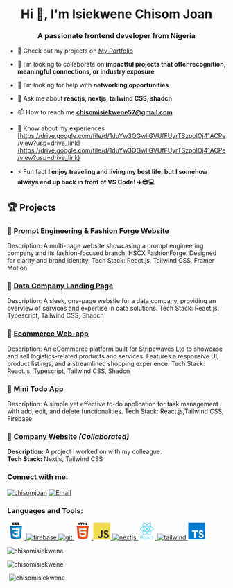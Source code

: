 <h1 align="center">Hi 👋, I'm Isiekwene Chisom Joan</h1>
<h3 align="center">A passionate frontend developer from Nigeria</h3>

- 🔭 Check out my projects on [My Portfolio](https://devchisomjoan.vercel.app/)
  
-  👯 I’m looking to collaborate on **impactful projects that offer recognition, meaningful connections, or industry exposure**

- 🤝 I’m looking for help with **networking opportunities**

- 💬 Ask me about **reactjs, nextjs, tailwind CSS, shadcn**

- 📫 How to reach me **chisomisiekwene57@gmail.com**

- 📄 Know about my experiences [https://drive.google.com/file/d/1duYw3QGwllGVUfFUyrTSzpolOj41ACPe/view?usp=drive_link](https://drive.google.com/file/d/1duYw3QGwllGVUfFUyrTSzpolOj41ACPe/view?usp=drive_link)

- ⚡ Fun fact **I enjoy traveling and living my best life, but I somehow always end up back in front of VS Code! ✈️😎💻**

 
## 🏆 Projects  

### 🔹 [Prompt Engineering & Fashion Forge Website](https://hscx.com.ng/)
Description: A multi-page website showcasing a prompt engineering company and its fashion-focused branch, HSCX FashionForge. Designed for clarity and brand identity.
Tech Stack: React.js, Tailwind CSS, Framer Motion  

### 🔹 [Data Company Landing Page](https://fincotics.vercel.app/)
Description: A sleek, one-page website for a data company, providing an overview of services and expertise in data solutions.
Tech Stack: React.js, Typescript, Tailwind CSS, Shadcn

### 🔹 [Ecommerce Web-app](https://stripewavesltd.com/)
Description: An eCommerce platform built for Stripewaves Ltd to showcase and sell logistics-related products and services. Features a responsive UI, product listings, and a streamlined shopping experience.
Tech Stack: React.js, Typescript, Tailwind CSS, Shadcn

### 🔹 [Mini Todo App](https://task-managing-app.vercel.app/)
Description: A simple yet effective to-do application for task management with add, edit, and delete functionalities.
Tech Stack: React.js,Tailwind CSS, Firebase

### 🔹 [Company Website](https://systemtech-ng.com/) *(Collaborated)*  
**Description:** A project I worked on with my colleague.  
**Tech Stack:** Nextjs, Tailwind CSS  

<h3 align="left">Connect with me:</h3>
<p align="left">
<a href="https://linkedin.com/in/chisomjoan" target="blank"><img align="center" src="https://raw.githubusercontent.com/rahuldkjain/github-profile-readme-generator/master/src/images/icons/Social/linked-in-alt.svg" alt="chisomjoan" height="30" width="40" /></a>
<a href="mailto:chisomisiekwene57@gmail.com" target="blank">
  <img align="center" src="https://img.icons8.com/ios-filled/50/000000/new-post.png" alt="Email" height="30" width="40" />
</a>
</p>

<h3 align="left">Languages and Tools:</h3>
<p align="left"> <a href="https://www.w3schools.com/css/" target="_blank" rel="noreferrer"> <img src="https://raw.githubusercontent.com/devicons/devicon/master/icons/css3/css3-original-wordmark.svg" alt="css3" width="40" height="40"/> </a> <a href="https://firebase.google.com/" target="_blank" rel="noreferrer"> <img src="https://www.vectorlogo.zone/logos/firebase/firebase-icon.svg" alt="firebase" width="40" height="40"/> </a> <a href="https://git-scm.com/" target="_blank" rel="noreferrer"> <img src="https://www.vectorlogo.zone/logos/git-scm/git-scm-icon.svg" alt="git" width="40" height="40"/> </a> <a href="https://www.w3.org/html/" target="_blank" rel="noreferrer"> <img src="https://raw.githubusercontent.com/devicons/devicon/master/icons/html5/html5-original-wordmark.svg" alt="html5" width="40" height="40"/> </a> <a href="https://developer.mozilla.org/en-US/docs/Web/JavaScript" target="_blank" rel="noreferrer"> <img src="https://raw.githubusercontent.com/devicons/devicon/master/icons/javascript/javascript-original.svg" alt="javascript" width="40" height="40"/> </a> <a href="https://nextjs.org/" target="_blank" rel="noreferrer"> <img src="https://cdn.worldvectorlogo.com/logos/nextjs-2.svg" alt="nextjs" width="40" height="40"/> </a> <a href="https://reactjs.org/" target="_blank" rel="noreferrer"> <img src="https://raw.githubusercontent.com/devicons/devicon/master/icons/react/react-original-wordmark.svg" alt="react" width="40" height="40"/> </a> <a href="https://tailwindcss.com/" target="_blank" rel="noreferrer"> <img src="https://www.vectorlogo.zone/logos/tailwindcss/tailwindcss-icon.svg" alt="tailwind" width="40" height="40"/> </a> <a href="https://www.typescriptlang.org/" target="_blank" rel="noreferrer"> <img src="https://raw.githubusercontent.com/devicons/devicon/master/icons/typescript/typescript-original.svg" alt="typescript" width="40" height="40"/> </a> </p>

<div><img src="https://github-readme-streak-stats.herokuapp.com/?user=chisomisiekwene&" alt="chisomisiekwene" /></div>

<p><img src="https://github-readme-stats.vercel.app/api/top-langs?username=chisomisiekwene&show_icons=true&locale=en&layout=compact" alt="chisomisiekwene" /></p>

<p>&nbsp;<img src="https://github-readme-stats.vercel.app/api?username=chisomisiekwene&show_icons=true&locale=en" alt="chisomisiekwene" /></p>

